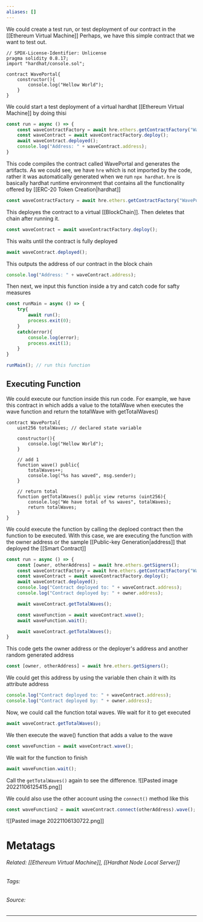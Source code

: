 ```yaml
---
aliases: []
---
```

We could create a test run, or test deployment of our contract in the [[Ethereum Virtual Machine]]
Perhaps, we have this simple contract that we want to test out.
```solidity
// SPDX-License-Identifier: Unlicense
pragma solidity 0.8.17;
import "hardhat/console.sol";

contract WavePortal{
    constructor(){
        console.log("Hellow World");
    }
}
```

We could start a test deployment of a virtual hardhat [[Ethereum Virtual Machine]] by doing thisi
```js
const run = async () => {
    const waveContractFactory = await hre.ethers.getContractFactory("WavePortal");
    const waveContract = await waveContractFactory.deploy();
    await waveContract.deployed();
    console.log("Address: " + waveContract.address);
}
```

This code compiles the contract called WavePortal and generates the artifacts. As we could see, we have `hre` which is not imported by the code, rather it was automatically generated when we run `npx hardhat`. `hre` is basically hardhat runtime environment that contains all the functionality offered by [[ERC-20 Token Creation|hardhat]]
```js
const waveContractFactory = await hre.ethers.getContractFactory("WavePortal");
```

This deployes the contract to a virtual [[BlockChain]]. Then deletes that chain after running it.
```js
const waveContract = await waveContractFactory.deploy();
```

This waits until the contract is fully deployed
```js
await waveContract.deployed();
```

This outputs the address of our contract in the block chain
```js
console.log("Address: " + waveContract.address);
```

Then next, we input this function inside a try and catch code for safty measures
```js
const runMain = async () => {
	try{
		await run();
		process.exit(0);
	}
	catch(error){
		console.log(error);
		process.exit(1);
	}
}

runMain(); // run this function
```

## Executing Function
We could execute our function inside this run code.
For example, we have this contract in which adds a value to the totalWave when executes the wave function and return the totalWave with getTotalWaves()
```solidity
contract WavePortal{
	uint256 totalWaves; // declared state variable
	
	constructor(){
		console.log("Hellow World");
	}

	// add 1
	function wave() public{
		totalWaves++;
		console.log("%s has waved", msg.sender);
	}

	// return total
	function getTotalWaves() public view returns (uint256){
		console.log("We have total of %s waves", totalWaves);
		return totalWaves;
	}
}
```

We could execute the function by calling the deploed contract then the function to be executed. With this case, we are executing the function with the owner address or the sample [[Public-key Generation|address]] that deployed the [[Smart Contract]]
```js
const run = async () => {
    const [owner, otherAddress] = await hre.ethers.getSigners();
    const waveContractFactory = await hre.ethers.getContractFactory("WavePortal");
    const waveContract = await waveContractFactory.deploy();
    await waveContract.deployed();
    console.log("Contract deployed to: " + waveContract.address);
    console.log("Contract deployed by: " + owner.address);

    await waveContract.getTotalWaves();

    const waveFunction = await waveContract.wave();
    await waveFunction.wait();

    await waveContract.getTotalWaves();
}
```

This code gets the owner address or the deployer's address and another random generated address
```js
const [owner, otherAddress] = await hre.ethers.getSigners();
```

We could get this address by using the variable then chain it with its attribute address
```js
console.log("Contract deployed to: " + waveContract.address);
console.log("Contract deployed by: " + owner.address);
```

Now, we could call the function total waves. We wait for it to get executed
```js
await waveContract.getTotalWaves();
```

We then execute the wave() function that adds a value to the wave
```js
const waveFunction = await waveContract.wave();
```

We wait for the function to finish
```js
await waveFunction.wait();
```

Call the `getTotalWaves()` again to see the difference.
![[Pasted image 20221106125415.png]]

We could also use the other account using the `connect()` method like this
```js
const waveFunction2 = await waveContract.connect(otherAddress).wave();
```

![[Pasted image 20221106130722.png]]

# Metatags
###### Related: [[Ethereum Virtual Machine]], [[Hardhat Node Local Server]]
###### Tags: 
###### Source: 

---
